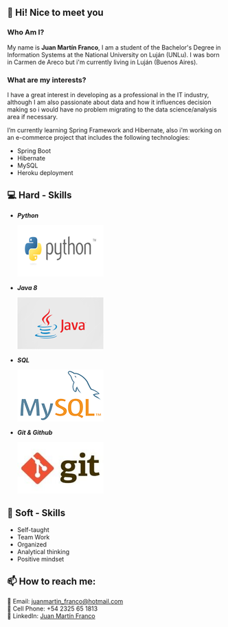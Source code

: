 ## 👋 Hi! Nice to meet you

### Who Am I?
My name is **Juan Martín Franco**, I am a student of the Bachelor's Degree in Information Systems at the National University on Luján (UNLu).
I was born in Carmen de Areco but i'm currently living in Luján (Buenos Aires).
<br>

### What are my interests?
I have a great interest in developing as a professional in the IT industry, although I am also passionate about data and how it influences decision making so i would have no problem migrating to the data science/analysis area if necessary.

I’m currently learning Spring Framework and Hibernate, also i'm working on an e-commerce project that includes the following technologies: 
- Spring Boot
- Hibernate
- MySQL
- Heroku deployment 

## 💻 Hard - Skills

* ***Python***

    ![Python](images/python2.png)

* ***Java 8***

    ![Java](images/java.png)

* ***SQL***
  
    ![SQL](images/sql.png)

* ***Git & Github***

    ![Git](images/git.jpg)

## 💭 Soft - Skills

* Self-taught
* Team Work
* Organized
* Analytical thinking
* Positive mindset

## 📫 How to reach me:

📧 Email: juanmartin_franco@hotmail.com <br>
📱 Cell Phone: +54 2325 65 1813 <br>
🔗 LinkedIn: [Juan Martín Franco](https://www.linkedin.com/in/juanmafranco/)

<!--
**JuanmaFranco/JuanmaFranco** is a ✨ _special_ ✨ repository because its `README.md` (this file) appears on your GitHub profile.

Here are some ideas to get you started:

- 🔭 I’m currently working on ...
- 🌱 I’m currently learning ...
- 👯 I’m looking to collaborate on ...
- 🤔 I’m looking for help with ...
- 💬 Ask me about ...
- 📫 How to reach me: ...
- 😄 Pronouns: ...
- ⚡ Fun fact: ...
-->
